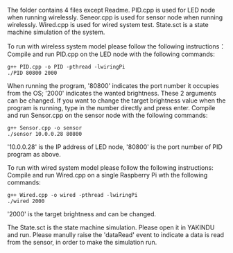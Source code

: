The folder contains 4 files except Readme.
PID.cpp is used for LED node when running wirelessly.
Seneor.cpp is used for sensor node when running wirelessly.
Wired.cpp is used for wired system test.
State.sct is a state machine simulation of the system.

To run with wireless system model please follow the following instructions：
Compile and run PID.cpp on the LED node with the following commands:
```
g++ PID.cpp -o PID -pthread -lwiringPi
./PID 80800 2000
```
When running the program, '80800' indicates the port number it occupies from the OS; '2000' indicates the wanted brightness. These 2 arguments can be changed.
If you want to change the target brightness value when the program is running, type in the number directly and press enter.
Compile and run Sensor.cpp on the sensor node with the following commands:
```
g++ Sensor.cpp -o sensor
./sensor 10.0.0.28 80800
```
'10.0.0.28' is the IP address of LED node, '80800' is the port number of PID program as above.

To run with wired system model please follow the following instructions:
Compile and run Wired.cpp on a single Raspberry Pi wth the following commands:
```
g++ Wired.cpp -o wired -pthread -lwiringPi
./wired 2000
```
'2000' is the target brightness and can be changed.

The State.sct is the state machine simulation. Please open it in YAKINDU and run.
Please manully raise the 'dataRead' event to indicate a data is read from the sensor, in order to make the simulation run.
